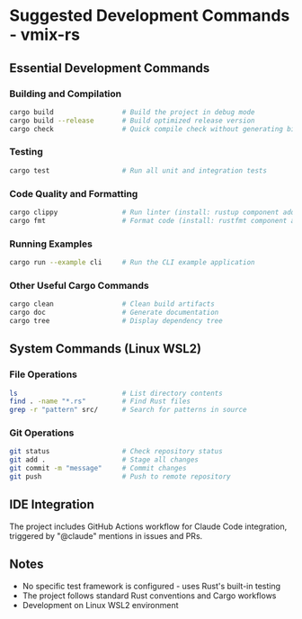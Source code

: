# Suggested Development Commands - vmix-rs

## Essential Development Commands

### Building and Compilation
```bash
cargo build                 # Build the project in debug mode
cargo build --release       # Build optimized release version
cargo check                 # Quick compile check without generating binaries
```

### Testing
```bash
cargo test                  # Run all unit and integration tests
```

### Code Quality and Formatting
```bash
cargo clippy                # Run linter (install: rustup component add clippy)
cargo fmt                   # Format code (install: rustfmt component add rustfmt)
```

### Running Examples
```bash
cargo run --example cli     # Run the CLI example application
```

### Other Useful Cargo Commands
```bash
cargo clean                 # Clean build artifacts
cargo doc                   # Generate documentation
cargo tree                  # Display dependency tree
```

## System Commands (Linux WSL2)

### File Operations
```bash
ls                          # List directory contents
find . -name "*.rs"         # Find Rust files
grep -r "pattern" src/      # Search for patterns in source
```

### Git Operations
```bash
git status                  # Check repository status
git add .                   # Stage all changes
git commit -m "message"     # Commit changes
git push                    # Push to remote repository
```

## IDE Integration
The project includes GitHub Actions workflow for Claude Code integration, triggered by "@claude" mentions in issues and PRs.

## Notes
- No specific test framework is configured - uses Rust's built-in testing
- The project follows standard Rust conventions and Cargo workflows
- Development on Linux WSL2 environment